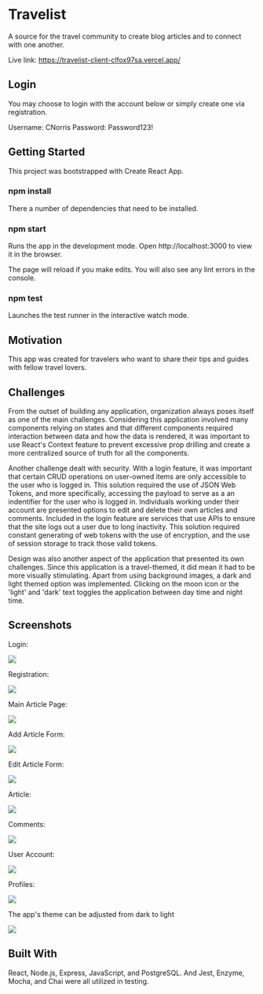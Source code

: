 # Travelist

A source for the travel community to create blog articles and to connect with one another.

Live link: https://travelist-client-clfox97sa.vercel.app/

## Login

You may choose to login with the account below or simply create one via registration.

Username: CNorris
Password: Password123!

## Getting Started

This project was bootstrapped with Create React App.

### npm install

There a number of dependencies that need to be installed.

### npm start

Runs the app in the development mode.
Open http://localhost:3000 to view it in the browser.

The page will reload if you make edits.
You will also see any lint errors in the console.

### npm test

Launches the test runner in the interactive watch mode.

## Motivation

This app was created for travelers who want to share their tips and guides with fellow travel lovers.

## Challenges

From the outset of building any application, organization always poses itself as one of the main challenges. Considering this application involved many components relying on states and that different components required interaction between data and how the data is rendered, it was important to use React's Context feature to prevent excessive prop drilling and create a more centralized source of truth for all the components.

Another challenge dealt with security. With a login feature, it was important that certain CRUD operations on user-owned items are only accessible to the user who is logged in. This solution required the use of JSON Web Tokens, and more specifically, accessing the payload to serve as a an indentifier for the user who is logged in. Individuals working under their account are presented options to edit and delete their own articles and comments. Included in the login feature are services that use APIs to ensure that the site logs out a user due to long inactivity. This solution required constant generating of web tokens with the use of encryption, and the use of session storage to track those valid tokens.

Design was also another aspect of the application that presented its own challenges. Since this application is a travel-themed, it did mean it had to be more visually stimulating. Apart from using background images, a dark and light themed option was implemented. Clicking on the moon icon or the 'light' and 'dark' text toggles the application between day time and night time.

## Screenshots

<p align="left">
  <p>Login:</p>
  <img src="screenshots/LoginForm.png">
</p>

<p align="left">
  <p>Registration:</p>
  <img src="screenshots/RegistrationForm.png">
</p>

<p align="left">
  <p>Main Article Page:</p>
  <img src="screenshots/ArticleList.png">
</p>

<p align="left">
  <p>Add Article Form:</p>
  <img src="screenshots/AddArticleForm.png">
</p>

<p align="left">
  <p>Edit Article Form:</p>
  <img src="screenshots/EditArticleForm.png">
</p>

<p align="left">
  <p>Article:</p>
  <img src="screenshots/Article.png">
</p>

<p align="left">
  <p>Comments:</p>
  <img src="screenshots/Comments.png">
</p>

<p align="left">
  <p>User Account:</p>
  <img src="screenshots/UserAccount.png">
</p>

<p align="left">
  <p>Profiles:</p>
  <img src="screenshots/Profiles.png">
</p>

<p align="left">
  <p>The app's theme can be adjusted from dark to light</p>
  <img src="screenshots/Light.png">
</p>

## Built With

React, Node.js, Express, JavaScript, and PostgreSQL. And Jest, Enzyme, Mocha, and Chai were all utilized in testing.
